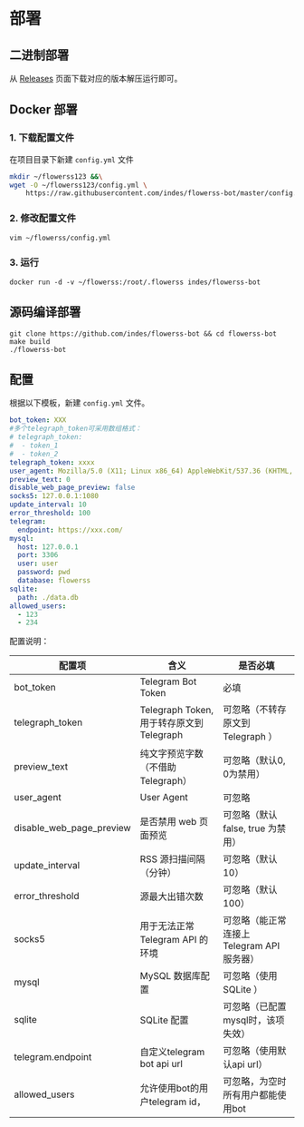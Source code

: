 # 部署

## 二进制部署

从 [Releases](https://github.com/indes/flowerss-bot/releases) 页面下载对应的版本解压运行即可。

## Docker 部署

### 1. 下载配置文件
在项目目录下新建 `config.yml` 文件


```bash
mkdir ~/flowerss123 &&\
wget -O ~/flowerss123/config.yml \
    https://raw.githubusercontent.com/indes/flowerss-bot/master/config.yml.sample
```


### 2. 修改配置文件

```bash
vim ~/flowerss/config.yml
```

### 3. 运行

```shell script
docker run -d -v ~/flowerss:/root/.flowerss indes/flowerss-bot
```

## 源码编译部署

```shell script
git clone https://github.com/indes/flowerss-bot && cd flowerss-bot
make build
./flowerss-bot
```



## 配置

根据以下模板，新建 `config.yml` 文件。

```yml
bot_token: XXX
#多个telegraph_token可采用数组格式：
# telegraph_token:
#  - token_1
#  - token_2
telegraph_token: xxxx
user_agent: Mozilla/5.0 (X11; Linux x86_64) AppleWebKit/537.36 (KHTML, like Gecko) Chrome/51.0.2704.103 Safari/537.36
preview_text: 0
disable_web_page_preview: false
socks5: 127.0.0.1:1080
update_interval: 10
error_threshold: 100
telegram:
  endpoint: https://xxx.com/
mysql:
  host: 127.0.0.1
  port: 3306
  user: user
  password: pwd
  database: flowerss
sqlite:
  path: ./data.db
allowed_users:
  - 123
  - 234
```

配置说明：

| 配置项                     | 含义                                      | 是否必填                                       |
| --------------------------| ----------------------------------------- | ------------------------------------------ |
| bot_token                 | Telegram Bot Token                        | 必填                                       |
| telegraph_token           | Telegraph Token, 用于转存原文到 Telegraph   | 可忽略（不转存原文到 Telegraph ）          |
| preview_text              | 纯文字预览字数（不借助Telegraph）            |可忽略（默认0, 0为禁用）                    |
| user_agent                | User Agent                                |可忽略                                     |
| disable_web_page_preview  | 是否禁用 web 页面预览                       | 可忽略（默认 false, true 为禁用）          |
| update_interval           | RSS 源扫描间隔（分钟）                      | 可忽略（默认 10）                          |
| error_threshold           | 源最大出错次数                              |可忽略（默认 100）                          |
| socks5                    | 用于无法正常 Telegram API 的环境            | 可忽略（能正常连接上 Telegram API 服务器） |
| mysql                     | MySQL 数据库配置                           | 可忽略（使用 SQLite ）                     |
| sqlite                    | SQLite 配置                               | 可忽略（已配置mysql时，该项失效）          |
| telegram.endpoint         | 自定义telegram bot api url                | 可忽略（使用默认api url）          |
| allowed_users             | 允许使用bot的用户telegram id，                        | 可忽略，为空时所有用户都能使用bot          |